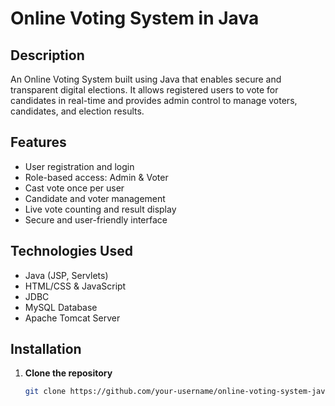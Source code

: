 # Online Voting System in Java

## Description
An Online Voting System built using Java that enables secure and transparent digital elections. It allows registered users to vote for candidates in real-time and provides admin control to manage voters, candidates, and election results.

## Features
- User registration and login
- Role-based access: Admin & Voter
- Cast vote once per user
- Candidate and voter management
- Live vote counting and result display
- Secure and user-friendly interface

## Technologies Used
- Java (JSP, Servlets)
- HTML/CSS & JavaScript
- JDBC
- MySQL Database
- Apache Tomcat Server

## Installation

1. **Clone the repository**
   ```bash
   git clone https://github.com/your-username/online-voting-system-java.git
